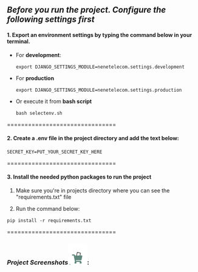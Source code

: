 ## _Before you run the project. Configure the following settings first_

#### 1. Export an environment settings by typing the command below in your terminal.

- For **development**:

  ```
  export DJANGO_SETTINGS_MODULE=nenetelecom.settings.development
  ```

- For **production**

  ```
  export DJANGO_SETTINGS_MODULE=nenetelecom.settings.production
  ```

- Or execute it from **bash script**

  ```
  bash selectenv.sh
  ```

===============================

#### 2. Create a .env file in the project directory and add the text below:

```
SECRET_KEY=PUT_YOUR_SECRET_KEY_HERE
```

===============================

#### 3. Install the needed python packages to run the project

1. Make sure you're in projects directory where you can see the "requirements.txt" file

2. Run the command below:

```
pip install -r requirements.txt
```

===============================

### _Project Screenshots_<img src="./public/REACT/images/66a885fc730d35c7fdd513c76d84eebd.gif" alt="drawing" width="50"/>:
